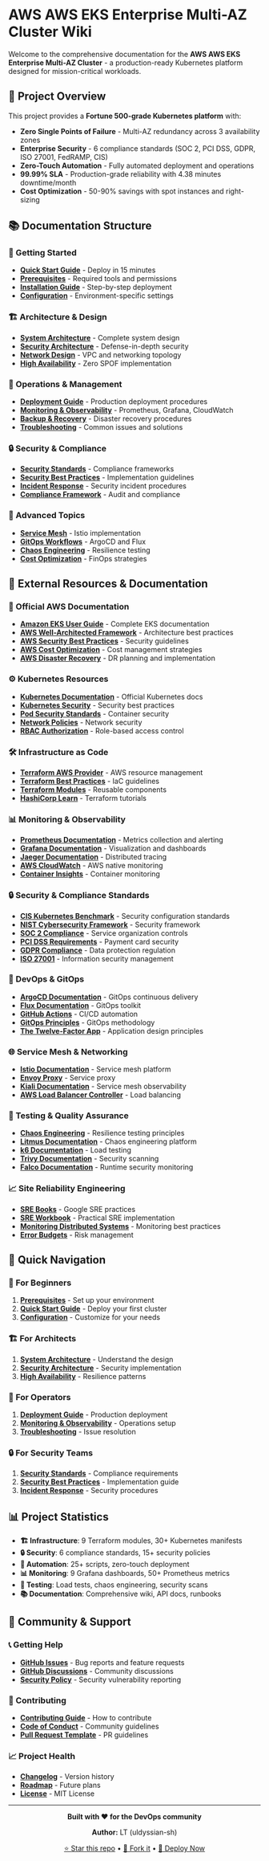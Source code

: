 # AWS AWS EKS Enterprise Multi-AZ Cluster Wiki

Welcome to the comprehensive documentation for the **AWS AWS EKS Enterprise Multi-AZ Cluster** - a production-ready Kubernetes platform designed for mission-critical workloads.

## 🎯 Project Overview

This project provides a **Fortune 500-grade Kubernetes platform** with:

- **Zero Single Points of Failure** - Multi-AZ redundancy across 3 availability zones
- **Enterprise Security** - 6 compliance standards (SOC 2, PCI DSS, GDPR, ISO 27001, FedRAMP, CIS)
- **Zero-Touch Automation** - Fully automated deployment and operations
- **99.99% SLA** - Production-grade reliability with 4.38 minutes downtime/month
- **Cost Optimization** - 50-90% savings with spot instances and right-sizing

## 📚 Documentation Structure

### 🚀 Getting Started
- **[Quick Start Guide](Quick-Start-Guide)** - Deploy in 15 minutes
- **[Prerequisites](Prerequisites)** - Required tools and permissions
- **[Installation Guide](Installation-Guide)** - Step-by-step deployment
- **[Configuration](Configuration)** - Environment-specific settings

### 🏗️ Architecture & Design
- **[System Architecture](System-Architecture)** - Complete system design
- **[Security Architecture](Security-Architecture)** - Defense-in-depth security
- **[Network Design](Network-Design)** - VPC and networking topology
- **[High Availability](High-Availability)** - Zero SPOF implementation

### 🔧 Operations & Management
- **[Deployment Guide](Deployment-Guide)** - Production deployment procedures
- **[Monitoring & Observability](Monitoring-Observability)** - Prometheus, Grafana, CloudWatch
- **[Backup & Recovery](Backup-Recovery)** - Disaster recovery procedures
- **[Troubleshooting](Troubleshooting)** - Common issues and solutions

### 🔒 Security & Compliance
- **[Security Standards](Security-Standards)** - Compliance frameworks
- **[Security Best Practices](Security-Best-Practices)** - Implementation guidelines
- **[Incident Response](Incident-Response)** - Security incident procedures
- **[Compliance Framework](Compliance-Framework)** - Audit and compliance

### 🚀 Advanced Topics
- **[Service Mesh](Service-Mesh)** - Istio implementation
- **[GitOps Workflows](GitOps-Workflows)** - ArgoCD and Flux
- **[Chaos Engineering](Chaos-Engineering)** - Resilience testing
- **[Cost Optimization](Cost-Optimization)** - FinOps strategies

## 🔗 External Resources & Documentation

### 📖 Official AWS Documentation
- **[Amazon EKS User Guide](https://docs.aws.amazon.com/eks/latest/userguide/)** - Complete EKS documentation
- **[AWS Well-Architected Framework](https://aws.amazon.com/architecture/well-architected/)** - Architecture best practices
- **[AWS Security Best Practices](https://aws.amazon.com/architecture/security-identity-compliance/)** - Security guidelines
- **[AWS Cost Optimization](https://aws.amazon.com/architecture/cost-optimization/)** - Cost management strategies
- **[AWS Disaster Recovery](https://aws.amazon.com/disaster-recovery/)** - DR planning and implementation

### ⚙️ Kubernetes Resources
- **[Kubernetes Documentation](https://kubernetes.io/docs/)** - Official Kubernetes docs
- **[Kubernetes Security](https://kubernetes.io/docs/concepts/security/)** - Security best practices
- **[Pod Security Standards](https://kubernetes.io/docs/concepts/security/pod-security-standards/)** - Container security
- **[Network Policies](https://kubernetes.io/docs/concepts/services-networking/network-policies/)** - Network security
- **[RBAC Authorization](https://kubernetes.io/docs/reference/access-authn-authz/rbac/)** - Role-based access control

### 🛠️ Infrastructure as Code
- **[Terraform AWS Provider](https://registry.terraform.io/providers/hashicorp/aws/latest/docs)** - AWS resource management
- **[Terraform Best Practices](https://www.terraform.io/docs/cloud/guides/recommended-practices/index.html)** - IaC guidelines
- **[Terraform Modules](https://registry.terraform.io/browse/modules)** - Reusable components
- **[HashiCorp Learn](https://learn.hashicorp.com/terraform)** - Terraform tutorials

### 📊 Monitoring & Observability
- **[Prometheus Documentation](https://prometheus.io/docs/)** - Metrics collection and alerting
- **[Grafana Documentation](https://grafana.com/docs/)** - Visualization and dashboards
- **[Jaeger Documentation](https://www.jaegertracing.io/docs/)** - Distributed tracing
- **[AWS CloudWatch](https://docs.aws.amazon.com/cloudwatch/)** - AWS native monitoring
- **[Container Insights](https://docs.aws.amazon.com/AmazonCloudWatch/latest/monitoring/ContainerInsights.html)** - Container monitoring

### 🔒 Security & Compliance Standards
- **[CIS Kubernetes Benchmark](https://www.cisecurity.org/benchmark/kubernetes)** - Security configuration standards
- **[NIST Cybersecurity Framework](https://www.nist.gov/cyberframework)** - Security framework
- **[SOC 2 Compliance](https://www.aicpa.org/interestareas/frc/assuranceadvisoryservices/aicpasoc2report.html)** - Service organization controls
- **[PCI DSS Requirements](https://www.pcisecuritystandards.org/pci_security/)** - Payment card security
- **[GDPR Compliance](https://gdpr.eu/)** - Data protection regulation
- **[ISO 27001](https://www.iso.org/isoiec-27001-information-security.html)** - Information security management

### 🔄 DevOps & GitOps
- **[ArgoCD Documentation](https://argo-cd.readthedocs.io/)** - GitOps continuous delivery
- **[Flux Documentation](https://fluxcd.io/docs/)** - GitOps toolkit
- **[GitHub Actions](https://docs.github.com/en/actions)** - CI/CD automation
- **[GitOps Principles](https://www.gitops.tech/)** - GitOps methodology
- **[The Twelve-Factor App](https://12factor.net/)** - Application design principles

### 🌐 Service Mesh & Networking
- **[Istio Documentation](https://istio.io/latest/docs/)** - Service mesh platform
- **[Envoy Proxy](https://www.envoyproxy.io/docs/)** - Service proxy
- **[Kiali Documentation](https://kiali.io/docs/)** - Service mesh observability
- **[AWS Load Balancer Controller](https://kubernetes-sigs.github.io/aws-load-balancer-controller/)** - Load balancing

### 🧪 Testing & Quality Assurance
- **[Chaos Engineering](https://principlesofchaos.org/)** - Resilience testing principles
- **[Litmus Documentation](https://docs.litmuschaos.io/)** - Chaos engineering platform
- **[k6 Documentation](https://k6.io/docs/)** - Load testing
- **[Trivy Documentation](https://aquasecurity.github.io/trivy/)** - Security scanning
- **[Falco Documentation](https://falco.org/docs/)** - Runtime security monitoring

### 📈 Site Reliability Engineering
- **[SRE Books](https://sre.google/books/)** - Google SRE practices
- **[SRE Workbook](https://sre.google/workbook/table-of-contents/)** - Practical SRE implementation
- **[Monitoring Distributed Systems](https://sre.google/sre-book/monitoring-distributed-systems/)** - Monitoring best practices
- **[Error Budgets](https://sre.google/sre-book/embracing-risk/)** - Risk management

## 🚀 Quick Navigation

### 🎯 For Beginners
1. **[Prerequisites](Prerequisites)** - Set up your environment
2. **[Quick Start Guide](Quick-Start-Guide)** - Deploy your first cluster
3. **[Configuration](Configuration)** - Customize for your needs

### 🏗️ For Architects
1. **[System Architecture](System-Architecture)** - Understand the design
2. **[Security Architecture](Security-Architecture)** - Security implementation
3. **[High Availability](High-Availability)** - Resilience patterns

### 🔧 For Operators
1. **[Deployment Guide](Deployment-Guide)** - Production deployment
2. **[Monitoring & Observability](Monitoring-Observability)** - Operations setup
3. **[Troubleshooting](Troubleshooting)** - Issue resolution

### 🔒 For Security Teams
1. **[Security Standards](Security-Standards)** - Compliance requirements
2. **[Security Best Practices](Security-Best-Practices)** - Implementation guide
3. **[Incident Response](Incident-Response)** - Security procedures

## 📊 Project Statistics

- **🏗️ Infrastructure**: 9 Terraform modules, 30+ Kubernetes manifests
- **🔒 Security**: 6 compliance standards, 15+ security policies
- **🤖 Automation**: 25+ scripts, zero-touch deployment
- **📊 Monitoring**: 9 Grafana dashboards, 50+ Prometheus metrics
- **🧪 Testing**: Load tests, chaos engineering, security scans
- **📚 Documentation**: Comprehensive wiki, API docs, runbooks

## 🤝 Community & Support

### 📞 Getting Help
- **[GitHub Issues](https://github.com/uldyssian-sh/aws-eks-ent-multi-az-cluster/issues)** - Bug reports and feature requests
- **[GitHub Discussions](https://github.com/uldyssian-sh/aws-eks-ent-multi-az-cluster/discussions)** - Community discussions
- **[Security Policy](https://github.com/uldyssian-sh/aws-eks-ent-multi-az-cluster/security/policy)** - Security vulnerability reporting

### 🤝 Contributing
- **[Contributing Guide](https://github.com/uldyssian-sh/aws-eks-ent-multi-az-cluster/blob/main/.github/CONTRIBUTING.md)** - How to contribute
- **[Code of Conduct](https://github.com/uldyssian-sh/aws-eks-ent-multi-az-cluster/blob/main/CODE_OF_CONDUCT.md)** - Community guidelines
- **[Pull Request Template](https://github.com/uldyssian-sh/aws-eks-ent-multi-az-cluster/blob/main/.github/pull_request_template.md)** - PR guidelines

### 📈 Project Health
- **[Changelog](https://github.com/uldyssian-sh/aws-eks-ent-multi-az-cluster/blob/main/CHANGELOG.md)** - Version history
- **[Roadmap](https://github.com/uldyssian-sh/aws-eks-ent-multi-az-cluster/blob/main/docs/ROADMAP.md)** - Future plans
- **[License](https://github.com/uldyssian-sh/aws-eks-ent-multi-az-cluster/blob/main/LICENSE)** - MIT License

---

<div align="center">

**Built with ❤️ for the DevOps community**

**Author:** LT (uldyssian-sh)

[⭐ Star this repo](https://github.com/uldyssian-sh/aws-eks-ent-multi-az-cluster) • [🍴 Fork it](https://github.com/uldyssian-sh/aws-eks-ent-multi-az-cluster/fork) • [🚀 Deploy Now](Quick-Start-Guide)

</div>